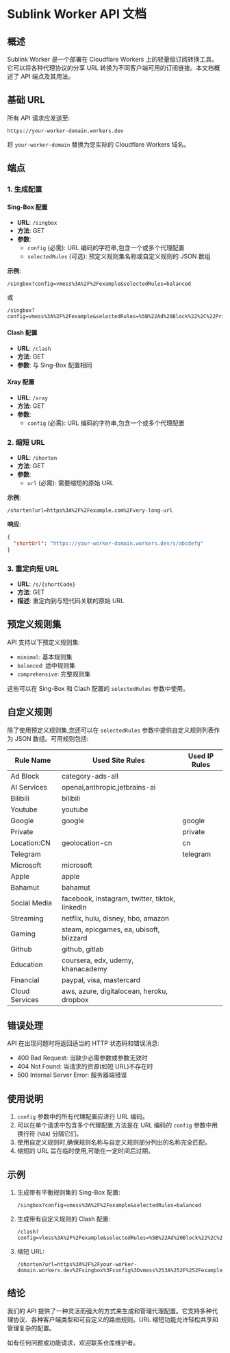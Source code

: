 # Sublink Worker API 文档

## 概述

Sublink Worker 是一个部署在 Cloudflare Workers 上的轻量级订阅转换工具。它可以将各种代理协议的分享 URL 转换为不同客户端可用的订阅链接。本文档概述了 API 端点及其用法。

## 基础 URL

所有 API 请求应发送至:

```
https://your-worker-domain.workers.dev
```

将 `your-worker-domain` 替换为您实际的 Cloudflare Workers 域名。

## 端点

### 1. 生成配置

#### Sing-Box 配置

- **URL**: `/singbox`
- **方法**: GET
- **参数**:
  - `config` (必需): URL 编码的字符串,包含一个或多个代理配置
  - `selectedRules` (可选): 预定义规则集名称或自定义规则的 JSON 数组

**示例**:
```
/singbox?config=vmess%3A%2F%2Fexample&selectedRules=balanced
```
或
```
/singbox?config=vmess%3A%2F%2Fexample&selectedRules=%5B%22Ad%20Block%22%2C%22Private%22%5D
```

#### Clash 配置

- **URL**: `/clash`
- **方法**: GET
- **参数**: 与 Sing-Box 配置相同

#### Xray 配置

- **URL**: `/xray`
- **方法**: GET
- **参数**:
  - `config` (必需): URL 编码的字符串,包含一个或多个代理配置

### 2. 缩短 URL

- **URL**: `/shorten`
- **方法**: GET
- **参数**:
  - `url` (必需): 需要缩短的原始 URL

**示例**:
```
/shorten?url=https%3A%2F%2Fexample.com%2Fvery-long-url
```

**响应**:
```json
{
  "shortUrl": "https://your-worker-domain.workers.dev/s/abcdefg"
}
```

### 3. 重定向短 URL

- **URL**: `/s/{shortCode}`
- **方法**: GET
- **描述**: 重定向到与短代码关联的原始 URL

## 预定义规则集

API 支持以下预定义规则集:

- `minimal`: 基本规则集
- `balanced`: 适中规则集
- `comprehensive`: 完整规则集

这些可以在 Sing-Box 和 Clash 配置的 `selectedRules` 参数中使用。

## 自定义规则

除了使用预定义规则集,您还可以在 `selectedRules` 参数中提供自定义规则列表作为 JSON 数组。可用规则包括:

| Rule Name | Used Site Rules | Used IP Rules |
|---|---|---|
| Ad Block | category-ads-all |  |
| AI Services | openai,anthropic,jetbrains-ai |  |
| Bilibili | bilibili |  |
| Youtube | youtube |  |
| Google | google | google |
| Private |  | private |
| Location:CN | geolocation-cn | cn |
| Telegram |  | telegram |
| Microsoft | microsoft |  |
| Apple | apple |  |
| Bahamut | bahamut |  |
| Social Media | facebook, instagram, twitter, tiktok, linkedin |  |
| Streaming | netflix, hulu, disney, hbo, amazon |  |
| Gaming | steam, epicgames, ea, ubisoft, blizzard |  |
| Github | github, gitlab |  |
| Education | coursera, edx, udemy, khanacademy |  |
| Financial | paypal, visa, mastercard |  |
| Cloud Services | aws, azure, digitalocean, heroku, dropbox |  |

## 错误处理

API 在出现问题时将返回适当的 HTTP 状态码和错误消息:

- 400 Bad Request: 当缺少必需参数或参数无效时
- 404 Not Found: 当请求的资源(如短 URL)不存在时
- 500 Internal Server Error: 服务器端错误

## 使用说明

1. `config` 参数中的所有代理配置应进行 URL 编码。
2. 可以在单个请求中包含多个代理配置,方法是在 URL 编码的 `config` 参数中用换行符 (`%0A`) 分隔它们。
3. 使用自定义规则时,确保规则名称与自定义规则部分列出的名称完全匹配。
4. 缩短的 URL 旨在临时使用,可能在一定时间后过期。

## 示例

1. 生成带有平衡规则集的 Sing-Box 配置:
   ```
   /singbox?config=vmess%3A%2F%2Fexample&selectedRules=balanced
   ```

2. 生成带有自定义规则的 Clash 配置:
   ```
   /clash?config=vless%3A%2F%2Fexample&selectedRules=%5B%22Ad%20Block%22%2C%22Google%22%2C%22Streaming%22%5D
   ```

3. 缩短 URL:
   ```
   /shorten?url=https%3A%2F%2Fyour-worker-domain.workers.dev%2Fsingbox%3Fconfig%3Dvmess%253A%252F%252Fexample%26selectedRules%3Dbalanced
   ```

## 结论

我们的 API 提供了一种灵活而强大的方式来生成和管理代理配置。它支持多种代理协议、各种客户端类型和可自定义的路由规则。URL 缩短功能允许轻松共享和管理复杂的配置。

如有任何问题或功能请求，欢迎联系仓库维护者。
